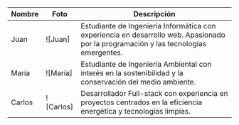 | Nombre | Foto | Descripción |
|--------|------|-------------|
| Juan   | ![Juan] | Estudiante de Ingeniería Informática con experiencia en desarrollo web. Apasionado por la programación y las tecnologías emergentes. |
| María  | ![María] | Estudiante de Ingeniería Ambiental con interés en la sostenibilidad y la conservación del medio ambiente. |
| Carlos | ![Carlos] | Desarrollador Full-stack con experiencia en proyectos centrados en la eficiencia energética y tecnologías limpias. |
